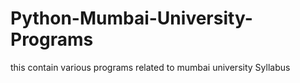 # Python-Mumbai-University-Programs
this contain various programs related to mumbai university Syllabus
